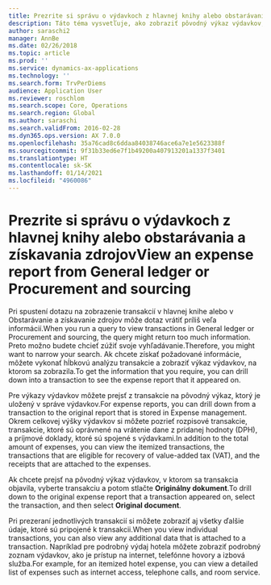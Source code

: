 ```yaml
---
title: Prezrite si správu o výdavkoch z hlavnej knihy alebo obstarávania a získavania zdrojov
description: Táto téma vysvetľuje, ako zobraziť pôvodný výkaz výdavkov, v ktorom sa transakcia objavila.
author: saraschi2
manager: AnnBe
ms.date: 02/26/2018
ms.topic: article
ms.prod: ''
ms.service: dynamics-ax-applications
ms.technology: ''
ms.search.form: TrvPerDiems
audience: Application User
ms.reviewer: roschlom
ms.search.scope: Core, Operations
ms.search.region: Global
ms.author: saraschi
ms.search.validFrom: 2016-02-28
ms.dyn365.ops.version: AX 7.0.0
ms.openlocfilehash: 35a76cad8c6ddaa84038746ace6a7e1e5623388f
ms.sourcegitcommit: 9f31b33ed6e7f1b49200a407913201a1337f3401
ms.translationtype: HT
ms.contentlocale: sk-SK
ms.lasthandoff: 01/14/2021
ms.locfileid: "4960086"
---
```

# <a name="view-an-expense-report-from-general-ledger-or-procurement-and-sourcing"></a><span data-ttu-id="65a53-103">Prezrite si správu o výdavkoch z hlavnej knihy alebo obstarávania a získavania zdrojov</span><span class="sxs-lookup"><span data-stu-id="65a53-103">View an expense report from General ledger or Procurement and sourcing</span></span>

<span data-ttu-id="65a53-104">Pri spustení dotazu na zobrazenie transakcií v hlavnej knihe alebo v Obstarávanie a získavanie zdrojov môže dotaz vrátiť príliš veľa informácií.</span><span class="sxs-lookup"><span data-stu-id="65a53-104">When you run a query to view transactions in General ledger or Procurement and sourcing, the query might return too much information.</span></span> <span data-ttu-id="65a53-105">Preto možno budete chcieť zúžiť svoje vyhľadávanie.</span><span class="sxs-lookup"><span data-stu-id="65a53-105">Therefore, you might want to narrow your search.</span></span> <span data-ttu-id="65a53-106">Ak chcete získať požadované informácie, môžete vykonať hĺbkovú analýzu transakcie a zobraziť výkaz výdavkov, na ktorom sa zobrazila.</span><span class="sxs-lookup"><span data-stu-id="65a53-106">To get the information that you require, you can drill down into a transaction to see the expense report that it appeared on.</span></span>

<span data-ttu-id="65a53-107">Pre výkazy výdavkov môžete prejsť z transakcie na pôvodný výkaz, ktorý je uložený v správe výdavkov.</span><span class="sxs-lookup"><span data-stu-id="65a53-107">For expense reports, you can drill down from a transaction to the original report that is stored in Expense management.</span></span> <span data-ttu-id="65a53-108">Okrem celkovej výšky výdavkov si môžete pozrieť rozpisové transakcie, transakcie, ktoré sú oprávnené na vrátenie dane z pridanej hodnoty (DPH), a príjmové doklady, ktoré sú spojené s výdavkami.</span><span class="sxs-lookup"><span data-stu-id="65a53-108">In addition to the total amount of expenses, you can view the itemized transactions, the transactions that are eligible for recovery of value-added tax (VAT), and the receipts that are attached to the expenses.</span></span>

<span data-ttu-id="65a53-109">Ak chcete prejsť na pôvodný výkaz výdavkov, v ktorom sa transakcia objavila, vyberte transakciu a potom stlačte **Originálny dokument**.</span><span class="sxs-lookup"><span data-stu-id="65a53-109">To drill down to the original expense report that a transaction appeared on, select the transaction, and then select **Original document**.</span></span>

<span data-ttu-id="65a53-110">Pri prezeraní jednotlivých transakcií si môžete zobraziť aj všetky ďalšie údaje, ktoré sú pripojené k transakcii.</span><span class="sxs-lookup"><span data-stu-id="65a53-110">When you view individual transactions, you can also view any additional data that is attached to a transaction.</span></span> <span data-ttu-id="65a53-111">Napríklad pre podrobný výdaj hotela môžete zobraziť podrobný zoznam výdavkov, ako je prístup na internet, telefónne hovory a izbová služba.</span><span class="sxs-lookup"><span data-stu-id="65a53-111">For example, for an itemized hotel expense, you can view a detailed list of expenses such as internet access, telephone calls, and room service.</span></span>
